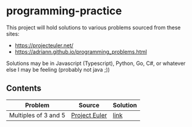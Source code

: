 # programming-practice
This project will hold solutions to various problems sourced from these sites:  
* https://projecteuler.net/  
* https://adriann.github.io/programming_problems.html  

Solutions may be in Javascript (Typescript), Python, Go, C#, or whatever else I may be feeling (probably not java ;))  

## Contents  
| Problem | Source | Solution |  
|---------|--------|----------|  
|Multiples of 3 and 5|[Project Euler](https://projecteuler.net/problem=1)| [link](./multiples-of-3-and-5/README.md) |